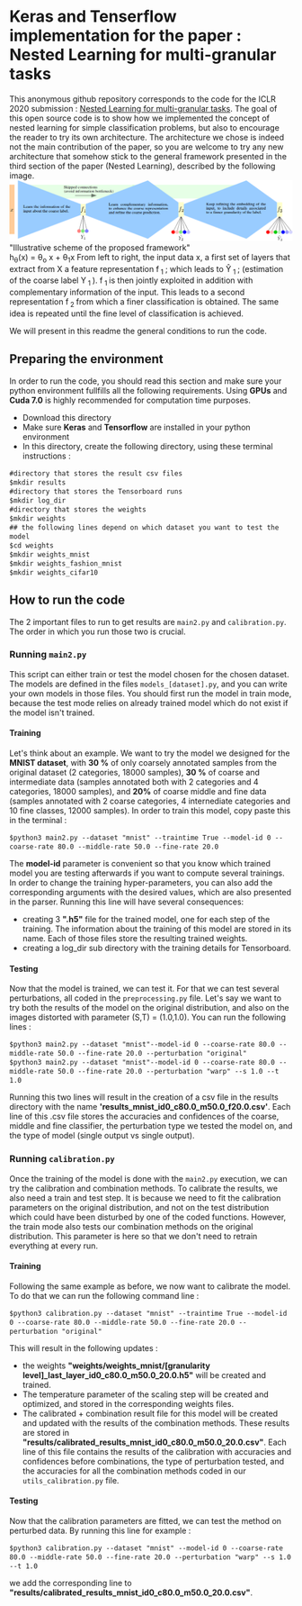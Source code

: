 # Keras and Tenserflow implementation for the paper : Nested Learning for multi-granular tasks
This anonymous github repository corresponds to the code for the ICLR 2020 submission : [Nested Learning for multi-granular tasks](https://openreview.net/pdf?id=Byxl-04KvH). The goal of this open source code is to show how we implemented the concept of nested learning for simple classification problems, but also to encourage the reader to try its own architecture. The architecture we chose is indeed not the main contribution of the paper, so you are welcome to try any new architecture that somehow stick to the general framework presented in the third section of the paper (Nested Learning), described by the following image.
![Architecture](https://github.com/nestedlearning2019/code_iclr/blob/master/framework.png) "Illustrative scheme of the proposed framework"    
h<sub>&theta;</sub>(x) = &theta;<sub>o</sub> x + &theta;<sub>1</sub>x
From left to right, the input data x, a first set of layers that extract from X a feature representation f<sub> 1 </sub>;
  which leads to 	&#374;<sub> 1 </sub>; (estimation of the coarse label Y<sub> 1 </sub>). f<sub> 1 </sub> is then jointly exploited in addition with complementary information of the input. This leads to a second representation f<sub> 2 </sub> from which a finer classification is obtained. The same idea is repeated until the fine level of classification is achieved.

We will present in this readme the general conditions to run the code.

## Preparing the environment
In order to run the code, you should read this section and make sure your python environment fullfills all the following requirements. Using **GPUs** and **Cuda 7.0** is highly recommended for computation time purposes. 
* Download this directory 
* Make sure **Keras** and **Tensorflow** are installed in your python environment
* In this directory, create the following directory, using these terminal instructions : 
```
#directory that stores the result csv files
$mkdir results
#directory that stores the Tensorboard runs
$mkdir log_dir
#directory that stores the weights
$mkdir weights
## the following lines depend on which dataset you want to test the model 
$cd weights
$mkdir weights_mnist
$mkdir weights_fashion_mnist
$mkdir weights_cifar10
```


## How to run the code
The 2 important files to run to get results are `main2.py` and `calibration.py`. The order in which you run those two is crucial.
### Running `main2.py`
This script can either train or test the model chosen for the chosen dataset. The models are defined in the files `models_[dataset].py`, and you can write your own models in those files. You should first run the model in train mode, because the test mode relies on already trained model which do not exist if the model isn't trained.

#### Training
Let's think about an example. We want to try the model we designed for the **MNIST dataset**, with **30 %** of only coarsely annotated samples from the original dataset (2 categories, 18000 samples), **30 %** of coarse and intermediate data (samples annotated both with 2 categories and 4 categories, 18000 samples), and **20%** of coarse middle and fine data (samples annotated  with 2 coarse categories, 4 internediate categories and 10 fine classes, 12000 samples). In order to train this model, copy paste this in the terminal :
```
$python3 main2.py --dataset "mnist" --traintime True --model-id 0 --coarse-rate 80.0 --middle-rate 50.0 --fine-rate 20.0 
```
The **model-id** parameter is convenient so that you know which trained model you are testing afterwards if you want to compute several trainings. In order to change the training hyper-parameters, you can also add the corresponding arguments with the desired values, which are also presented in the parser.
Running this line will have several consequences:
* creating 3 **".h5"** file for the trained model, one for each step of the training. The information about the training of this model are stored in its name. Each of those files store the resulting trained weights.
* creating a log_dir sub directory with the training details for Tensorboard.
#### Testing
Now that the model is trained, we can test it. For that we can test several perturbations, all coded in the `preprocessing.py` file. Let's say we want to try both the results of the model on the original distribution, and also on the images distorted with parameter (S,T) = (1.0,1.0). You can run the following lines :
```
$python3 main2.py --dataset "mnist"--model-id 0 --coarse-rate 80.0 --middle-rate 50.0 --fine-rate 20.0 --perturbation "original"
$python3 main2.py --dataset "mnist"--model-id 0 --coarse-rate 80.0 --middle-rate 50.0 --fine-rate 20.0 --perturbation "warp" --s 1.0 --t 1.0
```
Running this two lines will result in the creation of a csv file in the results directory with the name **'results\_mnist\_id0\_c80\.0\_m50.0\_f20.0.csv'**. Each line of this .csv file stores the accuracies and confidences of the coarse, middle and fine classifier, the perturbation type we tested the model on, and the type of model (single output vs single output).

### Running `calibration.py`

Once the training of the model is done with the `main2.py` execution, we can try the calibration and combination methods. To calibrate the results, we also need a train and test step. It is because we need to fit the calibration parameters on the original distribution, and not on the test distribution which could have been disturbed by one of the coded functions. However, the train mode also tests our combination methods on the original distribution. This parameter is here so that we don't need to retrain everything at every run.

#### Training

Following the same example as before, we now want to calibrate the model. To do that we can run the following command line :
```
$python3 calibration.py --dataset "mnist" --traintime True --model-id 0 --coarse-rate 80.0 --middle-rate 50.0 --fine-rate 20.0 --perturbation "original" 
```
This will result in the following updates :
* the weights **"weights/weights\_mnist/\[granularity level\]\_last\_layer\_id0\_c80.0\_m50.0\_20.0.h5"** will be created and trained.
* The temperature parameter of the scaling step will be created and optimized, and stored in the corresponding weights files.
* The calibrated + combination result file for this model will be created and updated with the results of the combination methods. These results are stored in **"results/calibrated\_results\_mnist\_id0\_c80.0\_m50.0\_20.0.csv"**. Each line of this file contains the results of the calibration with accuracies and confidences before combinations, the type of perturbation tested, and the accuracies for all the combination methods coded in our `utils_calibration.py` file.

#### Testing

Now that the calibration parameters are fitted, we can test the method on perturbed data. By running this line for example :
```
$python3 calibration.py --dataset "mnist" --model-id 0 --coarse-rate 80.0 --middle-rate 50.0 --fine-rate 20.0 --perturbation "warp" --s 1.0 --t 1.0
```
we add the corresponding line to **"results/calibrated\_results\_mnist\_id0\_c80.0\_m50.0\_20.0.csv"**.

